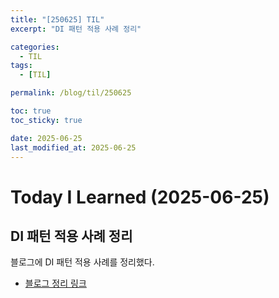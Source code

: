 ```yaml
---
title: "[250625] TIL"
excerpt: "DI 패턴 적용 사례 정리"

categories:
  - TIL
tags:
  - [TIL]

permalink: /blog/til/250625

toc: true
toc_sticky: true

date: 2025-06-25
last_modified_at: 2025-06-25
---
```


# Today I Learned (2025-06-25)

## DI 패턴 적용 사례 정리

블로그에 DI 패턴 적용 사례를 정리했다.

- [블로그 정리 링크](https://s2uzy.github.io/blog/web/di-pattern-case)
